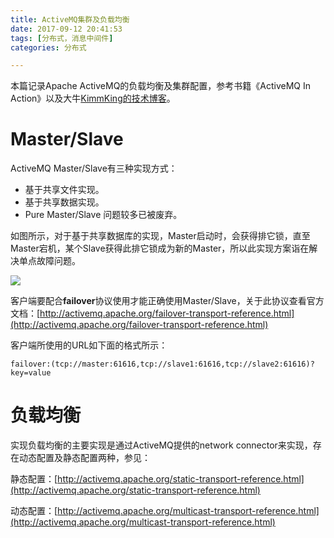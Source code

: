 ```yaml
---
title: ActiveMQ集群及负载均衡
date: 2017-09-12 20:41:53
tags: [分布式，消息中间件]
categories: 分布式

---
```

本篇记录Apache ActiveMQ的负载均衡及集群配置，参考书籍《ActiveMQ In Action》以及大牛[KimmKing的技术博客](http://blog.csdn.net/kimmking/article/details/8440150)。

<!--more-->

# Master/Slave
ActiveMQ Master/Slave有三种实现方式：

- 基于共享文件实现。
- 基于共享数据实现。
- Pure Master/Slave 问题较多已被废弃。

如图所示，对于基于共享数据库的实现，Master启动时，会获得排它锁，直至Master宕机，某个Slave获得此排它锁成为新的Master，所以此实现方案诣在解决单点故障问题。

![](http://ok34fi9ya.bkt.clouddn.com/%E5%B1%8F%E5%B9%95%E5%BF%AB%E7%85%A7%202017-09-14%20%E4%B8%8A%E5%8D%8810.42.04.png)

客户端要配合**failover**协议使用才能正确使用Master/Slave，关于此协议查看官方文档：[http://activemq.apache.org/failover-transport-reference.html](http://activemq.apache.org/failover-transport-reference.html)

客户端所使用的URL如下面的格式所示：

    failover:(tcp://master:61616,tcp://slave1:61616,tcp://slave2:61616)?key=value

# 负载均衡
实现负载均衡的主要实现是通过ActiveMQ提供的network connector来实现，存在动态配置及静态配置两种，参见：

静态配置：[http://activemq.apache.org/static-transport-reference.html](http://activemq.apache.org/static-transport-reference.html)

动态配置：[http://activemq.apache.org/multicast-transport-reference.html](http://activemq.apache.org/multicast-transport-reference.html)
